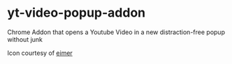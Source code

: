 yt-video-popup-addon
====================

Chrome Addon that opens a Youtube Video in a new distraction-free popup without junk


Icon courtesy of [eimer](http://www.zomax.net)
